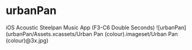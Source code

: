 # urbanPan
iOS Acoustic Steelpan Music App (F3-C6 Double Seconds)
![urbanPan](urbanPan/Assets.xcassets/Urban Pan (colour).imageset/Urban Pan (colour)@3x.jpg)
